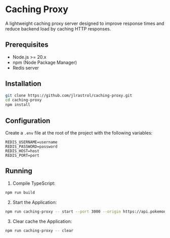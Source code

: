 # Caching Proxy

A lightweight caching proxy server designed to improve response times and reduce backend load by caching HTTP responses.

## Prerequisites

- Node.js >= 20.x
- npm (Node Package Manager)
- Redis server

## Installation

```bash
git clone https://github.com/jlrastrol/caching-proxy.git
cd caching-proxy
npm install
```

## Configuration

Create a `.env` file at the root of the project with the following variables:

```env
REDIS_USERNAME=username
REDIS_PASSWORD=password
REDIS_HOST=host
REDIS_PORT=port
```

## Running

1. Compile TypeScript:
```bash
npm run build
```

2. Start the Application:
```bash
npm run caching-proxy -- start --port 3000 --origin https://api.pokemontcg.io/v2
```

3. Clear cache the Application:
```bash
npm run caching-proxy -- clear
```
